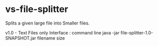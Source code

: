# vs-file-splitter
Splits a given large file into Smaller files.

v1.0 - 
  Text Files only 
  Interface : command line
  java -jar file-splitter-1.0-SNAPSHOT.jar filename size
